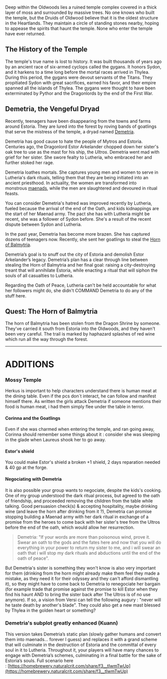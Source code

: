 Deep within the Oldwoods lies a ruined temple complex covered in a thick layer of moss and surrounded by massive trees. No one knows who built the temple, but the Druids of Oldwood believe that it is the oldest structure in the Heartlands. They maintain a circle of standing stones nearby, hoping to appease the spirits that haunt the temple. None who enter the temple have ever returned.

## The History of the Temple
The temple's true name is lost to history. It was built thousands of years ago by an ancient race of six-armed cyclops called the gygans. It honors Sydon, and it harkens to a time long before the mortal races arrived in Thylea. During this period, the gygans were devout servants of the Titans. They propitiated Sydon with great sacrifices, earned his favor, and their empire spanned all the islands of Thylea. The gygans were thought to have been exterminated by Pythor and the Dragonlords by the end of the First War.

## Demetria, the Vengeful Dryad
Recently, teenagers have been disappearing from the towns and farms around Estoria. They are lured into the forest by roving bands of goatlings that serve the mistress of the temple, a dryad named [Demetria](http://localhost:5000/bestiary.html#demetria_arcanumworldsodysseyofthedragonlords).

Demetria has good cause to hate the people of Mytros and Estoria. Centuries ago, the Dragonlord Estor Arkelander chopped down her sister's oak tree to use as the mast for his ship, the _Ultros_. Demetria went mad with grief for her sister. She swore fealty to Lutheria, who embraced her and further stoked her rage.

Demetria loathes mortals. She captures young men and women to serve in Lutheria's dark rituals, telling them that they are being initiated into an ancient priesthood. In actuality, the women are transformed into monstrous [maenads](http://localhost:5000/bestiary.html#maenad_arcanumworldsodysseyofthedragonlords), while the men are slaughtered and devoured in ritual feasts.

You can consider Demetria's hatred was improved recently by Lutheria, fueled because the arrival of the end of the Oath, and kids kidnappings are the start of her Maenad army. The pact she has with Lutheria might be recent, she was a follower of Sydon before. She's a result of the recent dispute between Sydon and Lutheria.

In the past year, Demetria has become more brazen. She has captured dozens of teenagers now. Recently, she sent her goatlings to steal the [Horn of Balmytria](http://localhost:5000/items.html#horn%20of%20balmytria_arcanumworldsodysseyofthedragonlords).

Demetria’s goal is to snuff out the city of Estoria and demolish Estor Arkelander’s legacy. Demetria’s plan has a clear through line between stealing the Horn of Balmytria and her final goal: raising a city-destroying treant that will annihilate Estoria, while enacting a ritual that will siphon the souls of all casualties to Lutheria. 

Regarding the Oath of Peace, Lutheria can't be held accountable for what her followers might do, she didn't COMMAND Demetria to do any of the stuff here.

## Quest: The Horn of Balmytria
The horn of Balmytria has been stolen from the Dragon Shrine by someone. They've carried it south from Estoria into the Oldwoods, and they haven't been very careful. The trail is marked by haphazard splashes of red wine which run all the way through the forest.


---
# ADDITIONS

### Mossy Temple
Herkus is important to help characters understand there is human meat at the dining table. Even if the pcs don´t interact, he can follow and manifest himself there. As written the girls attack Demetria if someone mentions their food is human meat, i had them simply flee under the table in terror.

#### Corinna and the Goatlings
Even if she was charmed when entering the temple, and ran going away, Corinna should remember some things about it : consider she was sleeping in the glade when Laureus shook her to go away.

#### Estor's shield
You could make Estor's shield a broken +1 shield, 2 days reparation needed & 40 gp at the forge.

#### Negociating with Demetria
It is also possible your group wants to negociate, despite the kids's cooking. One of my group understood the dark ritual process, but agreed to the oath of friendship, and proceeded removing the children from the table while talking. Good persuasion check(s) & accepting hospitality, maybe drinking wine (and leave the horn after drinking from it ?), Demetria can promise stopping building a Maenad army with her dark ritual in exchange of a promise from the heroes to come back with her sister's tree from the Ultros before the end of the oath, which would allow her resurrection.

> Demetria: "If your words are more than poisonous wind, prove it. Swear an oath to the gods and the fates here and now that you will do everything in your power to return my sister to me, and i will swear an oath that i will stop my dark rituals and abductions until the end of the oath of peace".

But Demetria's sister is something they won't know is also very important for them (drinking from the horn might already make them feel they made a mistake, as they need it for their odyssey and they can't afford dismantling it), so they might have to come back to Demetria to renegociate her bargain (for example trade that promise against the promise to kill Estor when they find his haunt AND to bring the sister back after The Ultros is of no use anymore). If so, a vision from Versi can tell the following augury : "never will he taste death by another's blade". They could also get a new mast blessed by Thylea in the golden heart or something?

### Demetria's subplot greatly enhanced (Kuann)
This version takes Demetria’s static plan (slowly gather humans and convert them into maenads… forever I guess) and replaces it with a grand scheme that will culminate in the destruction of Estoria and the committal of every soul in it to Lutheria. Throughout it, your players will have many chances to engage with Demetria’s schemes, culminating in a final battle for the sake of Estoria’s souls. Full scenario here : [https://homebrewery.naturalcrit.com/share/f3__tIwmTwUp](https://homebrewery.naturalcrit.com/share/f3__tIwmTwUp)